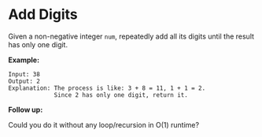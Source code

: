# Add Digits

Given a non-negative integer `num`, repeatedly add all its digits until the result has only one digit.

**Example:**

```pseudo
Input: 38
Output: 2
Explanation: The process is like: 3 + 8 = 11, 1 + 1 = 2.
             Since 2 has only one digit, return it.
```

**Follow up:**

Could you do it without any loop/recursion in O(1) runtime?
